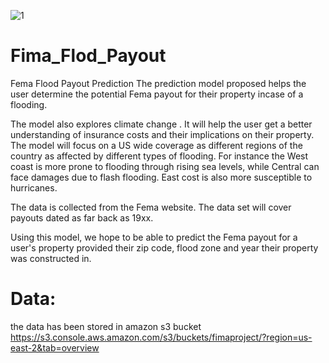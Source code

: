 ![1](https://github.com/hbostanchi/Fima_Flod_Payout/blob/master/pic/Screen%20Shot%202020-03-03%20at%202.44.54%20PM.png)

# Fima_Flod_Payout
Fema Flood Payout Prediction
The prediction model proposed helps the user determine the potential Fema payout for their property incase of a flooding.

The model also explores climate change . It will help the user get a better understanding of insurance costs and their implications on their property. The model will focus on a US wide coverage as different regions of the country as affected by different types of flooding. For instance the West coast is more prone to flooding through rising sea levels, while Central can face damages due to flash flooding. East cost is also more susceptible to hurricanes.

The data is collected from the Fema website. The data set will cover payouts dated as far back as 19xx.

Using this model, we hope to be able to predict the Fema payout for a user's property provided their zip code, flood zone and year their property was constructed in.

# Data:
the data has been stored in amazon s3 bucket https://s3.console.aws.amazon.com/s3/buckets/fimaproject/?region=us-east-2&tab=overview
